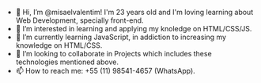 - 👋 Hi, I’m @misaelvalentim! I'm 23 years old and I'm loving learning about Web Development, specially front-end.
- 👀 I’m interested in learning and applying my knoledge on HTML/CSS/JS.
- 🌱 I’m currently learning JavaScript, in addiction to increasing my knowledge on HTML/CSS.
- 💞️ I’m looking to collaborate in Projects which includes these technologies mentioned above.
- 📫 How to reach me: +55 (11) 98541-4657 (WhatsApp).

<!---
misaelvalentim/misaelvalentim is a ✨ special ✨ repository because its `README.md` (this file) appears on your GitHub profile.
You can click the Preview link to take a look at your changes.
--->
